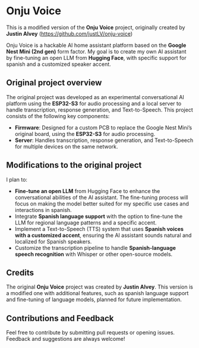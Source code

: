 # Onju Voice
This is a modified version of the **Onju Voice** project, originally created by **Justin Alvey** (https://github.com/justLV/onju-voice) 
  
Onju Voice is a hackable AI home assistant platform based on the **Google Nest Mini (2nd gen)** form factor. My goal is to create my own AI assistant by fine-tuning an open LLM from **Hugging Face**, with specific support for spanish and a customized speaker accent.

## Original project overview
The original project was developed as an experimental conversational AI platform using the **ESP32-S3** for audio processing and a local server to handle transcription, response generation, and Text-to-Speech. This project consists of the following key components:
- **Firmware**: Designed for a custom PCB to replace the Google Nest Mini’s original board, using the **ESP32-S3** for audio processing.
- **Server**: Handles transcription, response generation, and Text-to-Speech for multiple devices on the same network.

## Modifications to the original project
I plan to:
- **Fine-tune an open LLM** from Hugging Face to enhance the conversational abilities of the AI assistant. The fine-tuning process will focus on making the model better suited for my specific use cases and interactions in spanish.
- Integrate **Spanish language support** with the option to fine-tune the LLM for regional language patterns and a specific accent.
- Implement a Text-to-Speech (TTS) system that uses **Spanish voices with a customized accent**, ensuring the AI assistant sounds natural and localized for Spanish speakers.
- Customize the transcription pipeline to handle **Spanish-language speech recognition** with Whisper or other open-source models.

## Credits
The original **Onju Voice** project was created by **Justin Alvey**. This version is a modified one with additional features, such as spanish language support and fine-tuning of language models, planned for future implementation.

## Contributions and Feedback
Feel free to contribute by submitting pull requests or opening issues. Feedback and suggestions are always welcome!
